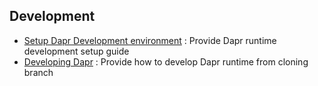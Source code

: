 ## Development

* [Setup Dapr Development environment](./setup-dapr-development-env.md) : Provide Dapr runtime development setup guide
* [Developing Dapr](./developing-dapr.md) : Provide how to develop Dapr runtime from cloning branch
